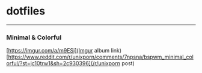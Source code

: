 # dotfiles
----
### Minimal & Colorful
[https://imgur.com/a/m9ESi](Imgur album link)
[https://www.reddit.com/r/unixporn/comments/7npsna/bspwm_minimal_colorful/?st=jc10trw1&sh=2c930396](/r/unixporn post)

